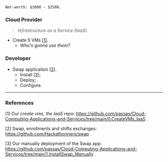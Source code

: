 ```
Net-worth: $2000 - $2500.
```

### Cloud Provider
> *Infrastructure as a Service (IaaS).*
  - Create 5 VMs [[1]](0.CreateVMs_IaaS).
    - *Who's gonna use them?*

### Developer
  - Swap application [[2]](https://github.com/Hackathonners/swap).
    - Install [[3]](1.InstallSwap_Manually); 
    - Deploy;
    - Configure.


<hr>


### References

[1] Our *create vms, the IaaS* repo: https://github.com/passas/Cloud-Computing-Applications-and-Services/tree/main/0.CreateVMs_IaaS .

[2] Swap, enrollments and shifts exchanges: https://github.com/Hackathonners/swap .

[3] Our manually deployment of the Swap app: https://github.com/passas/Cloud-Computing-Applications-and-Services/tree/main/1.InstallSwap_Manually .
